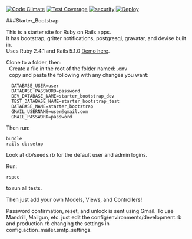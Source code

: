 [![Code Climate](https://codeclimate.com/github/jason-hobbs/starter_bootstrap_devise/badges/gpa.svg)](https://codeclimate.com/github/jason-hobbs/starter_bootstrap_devise) [![Test Coverage](https://codeclimate.com/github/jason-hobbs/starter_bootstrap_devise/badges/coverage.svg)](https://codeclimate.com/github/jason-hobbs/starter_bootstrap_devise/coverage)
[![security](https://hakiri.io/github/jason-hobbs/starter_bootstrap_devise/master.svg)](https://hakiri.io/github/jason-hobbs/starter_bootstrap_devise/master)
[![Deploy](https://www.herokucdn.com/deploy/button.svg)](https://heroku.com/deploy)

###Starter_Bootstrap

This is a starter site for Ruby on Rails apps.  
It has bootstrap, gritter notifications, postgresql, gravatar, and devise built in.  
Uses Ruby 2.4.1 and Rails 5.1.0
[Demo here](http://starter-bootstrap-devise.heroku.com).  

Clone to a folder, then:  
&nbsp;&nbsp;Create a file in the root of the folder named: .env  
&nbsp;&nbsp;copy and paste the following with any changes you want:  

```
  DATABASE_USER=user
  DATABASE_PASSWORD=password
  DEV_DATABASE_NAME=starter_bootstrap_dev
  TEST_DATABASE_NAME=starter_bootstrap_test
  DATABASE_NAME=starter_bootstrap
  GMAIL_USERNAME=user@gmail.com
  GMAIL_PASSWORD=password
```
Then run:

```
bundle
rails db:setup
```

Look at db/seeds.rb for the default user and admin logins.

Run:
```
rspec
```
to run all tests.

Then just add your own Models, Views, and Controllers!


Password confirmation, reset, and unlock is sent using Gmail.  To use Mandrill, Mailgun, etc. just
edit the config/environments/development.rb and production.rb changing the
settings in config.action_mailer.smtp_settings.
